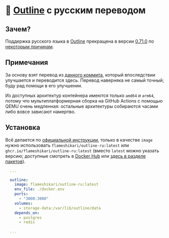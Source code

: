 # 📖 [Outline](https://github.com/outline/outline) с русским переводом

## Зачем?

Поддержка русского языка в [Outline](https://github.com/outline/outline) прекращена в версии [0.71.0](https://github.com/outline/outline/releases/tag/v0.71.0) по [некоторым причинам](https://github.com/outline/outline/discussions/5706).

## Примечания

За основу взят перевод из [данного коммита](https://github.com/outline/outline/commit/228d1faa9fd3cbb82409d98e1443fed65adc5715), который впоследствии улучшается и переводится здесь. Перевод наверняка не самый точный; буду рад помощи в его улучшении.

Из доступных архитектур контейнера имеются только `amd64` и `arm64`, потому что мультиплатформерная сборка на GitHub Actions с помощью QEMU очень медленная: остальные архитектуры собираются часами либо вовсе зависают намертво.

## Установка

Всё делается по [официальной инструкции](https://docs.getoutline.com/s/hosting/doc/docker-7pfeLP5a8t), только в качестве `image` нужно использовать `flameshikari/outline-ru:latest` или `ghcr.io/flameshikari/outline-ru:latest` (вместо `latest` можно указать версию; доступные смотреть в [Docker Hub](https://hub.docker.com/r/flameshikari/outline-ru/tags) или [здесь в разделе пакетов](https://github.com/flameshikari/outline-ru/pkgs/container/outline-ru)).

```yaml
  ...

  outline:
    image: flameshikari/outline-ru:latest
    env_file: ./docker.env
    ports:
      - "3000:3000"
    volumes:
      - storage-data:/var/lib/outline/data
    depends_on:
      - postgres
      - redis

  ...
```
